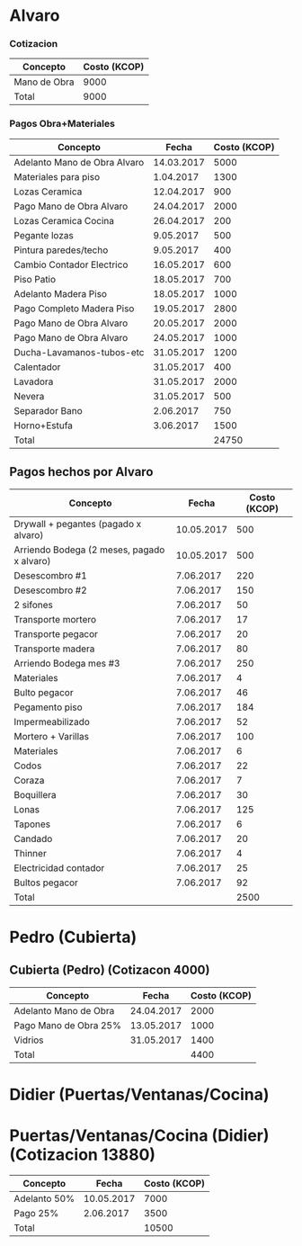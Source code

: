 # Alvaro

### Cotizacion
|Concepto |Costo (KCOP)|
| ------- | ----------- |
|Mano de Obra |  9000|
|Total |  9000|

### Pagos Obra+Materiales

|Concepto | Fecha | Costo (KCOP)|
| ------- | ------| ----------- |
| Adelanto Mano de Obra Alvaro | 14.03.2017 | 5000|
| Materiales para piso | 1.04.2017 | 1300|
| Lozas Ceramica | 12.04.2017 | 900|
| Pago Mano de Obra Alvaro | 24.04.2017 | 2000| 
| Lozas Ceramica Cocina | 26.04.2017 | 200|
| Pegante lozas | 9.05.2017| 500|
| Pintura paredes/techo | 9.05.2017| 400|
| Cambio Contador Electrico | 16.05.2017| 600|
| Piso Patio | 18.05.2017|700|
| Adelanto Madera Piso | 18.05.2017| 1000|
| Pago Completo Madera Piso | 19.05.2017| 2800|
| Pago Mano de Obra Alvaro| 20.05.2017| 2000|
| Pago Mano de Obra Alvaro | 24.05.2017 | 1000|
| Ducha-Lavamanos-tubos-etc | 31.05.2017| 1200|
| Calentador | 31.05.2017| 400|
| Lavadora | 31.05.2017| 2000|
| Nevera | 31.05.2017|500|
| Separador Bano | 2.06.2017|750|
| Horno+Estufa | 3.06.2017 | 1500|
|Total | | 24750|

## Pagos hechos por Alvaro 

|Concepto | Fecha | Costo (KCOP)|
| ------- | ------| ----------- |
| Drywall + pegantes (pagado x alvaro)| 10.05.2017| 500|
| Arriendo Bodega (2 meses, pagado x alvaro) | 10.05.2017| 500|
| Desescombro #1 | 7.06.2017| 220|
| Desescombro #2 | 7.06.2017 | 150|
| 2 sifones | 7.06.2017| 50|
| Transporte mortero | 7.06.2017| 17|
| Transporte pegacor | 7.06.2017| 20|
| Transporte madera | 7.06.2017| 80|
| Arriendo Bodega mes #3 | 7.06.2017| 250|
| Materiales | 7.06.2017| 4|
| Bulto pegacor | 7.06.2017| 46|
| Pegamento piso | 7.06.2017| 184|
| Impermeabilizado | 7.06.2017| 52|
| Mortero + Varillas | 7.06.2017| 100|
| Materiales | 7.06.2017| 6|
| Codos | 7.06.2017| 22|
| Coraza| 7.06.2017| 7|
|Boquillera | 7.06.2017| 30|
| Lonas | 7.06.2017| 125|
| Tapones | 7.06.2017|6|
| Candado | 7.06.2017| 20|
| Thinner | 7.06.2017| 4|
| Electricidad contador | 7.06.2017| 25|
| Bultos pegacor | 7.06.2017| 92|
|Total | | 2500|


# Pedro (Cubierta)

## Cubierta (Pedro) (Cotizacon 4000)

|Concepto | Fecha | Costo (KCOP)|
| ------- | ------| ----------- |
| Adelanto Mano de Obra | 24.04.2017 | 2000|
| Pago Mano de Obra 25%| 13.05.2017 | 1000|
| Vidrios | 31.05.2017 | 1400|
|Total | | 4400|

# Didier (Puertas/Ventanas/Cocina)

# Puertas/Ventanas/Cocina (Didier) (Cotizacion 13880)

|Concepto | Fecha | Costo (KCOP)|
| ------- | ------| ----------- |
|Adelanto 50% | 10.05.2017 | 7000|
|Pago 25% | 2.06.2017| 3500|
|Total | | 10500|

